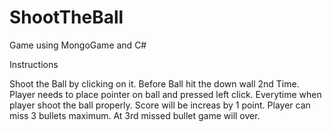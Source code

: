 # ShootTheBall
Game using MongoGame and C#

Instructions

Shoot the Ball by clicking on it. 
Before Ball hit the down wall 2nd Time.
Player needs to place pointer on ball and pressed left click.
Everytime when player shoot the ball properly.
Score will be increas by 1 point.
Player can miss 3 bullets maximum. 
At 3rd missed bullet game will over.
